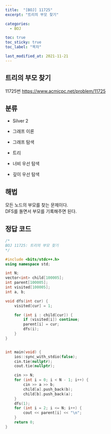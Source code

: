 ```yaml
---
title:  "[BOJ] 11725"
excerpt: "트리의 부모 찾기"

categories:
  - BOJ

toc: true
toc_sticky: true
toc_label: "목차"

last_modified_at: 2021-11-21
---
```


## 트리의 부모 찾기
11725번 <https://www.acmicpc.net/problem/11725>

## 분류
* Silver 2

* 그래프 이론
* 그래프 탐색
* 트리
* 너비 우선 탐색
* 깊이 우선 탐색

## 해법
모든 노드의 부모를 찾는 문제이다.<br>
DFS를 돌면서 부모를 기록해주면 된다.

## 정답 코드
```cpp
/*
BOJ 11725: 트리의 부모 찾기
*/

#include <bits/stdc++.h>
using namespace std;

int N;
vector<int> child[100005];
int parent[100005];
int visited[100005];
int a, b;

void dfs(int cur) {
    visited[cur] = 1;

    for (int i : child[cur]) {
        if (visited[i]) continue;
        parent[i] = cur;
        dfs(i);
    }
}


int main(void) {
    ios::sync_with_stdio(false);
    cin.tie(nullptr);
    cout.tie(nullptr);

    cin >> N;
    for (int i = 0; i < N - 1; i++) {
        cin >> a >> b;
        child[a].push_back(b);
        child[b].push_back(a);
    }
    dfs(1);
    for (int i = 2; i <= N; i++) {
        cout << parent[i] << "\n";
    }
    return 0;
}
```